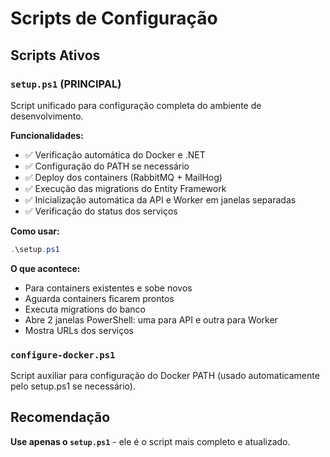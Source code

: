 # Scripts de Configuração

## Scripts Ativos

### `setup.ps1` (PRINCIPAL)
Script unificado para configuração completa do ambiente de desenvolvimento.

**Funcionalidades:**
- ✅ Verificação automática do Docker e .NET
- ✅ Configuração do PATH se necessário
- ✅ Deploy dos containers (RabbitMQ + MailHog)
- ✅ Execução das migrations do Entity Framework
- ✅ Inicialização automática da API e Worker em janelas separadas
- ✅ Verificação do status dos serviços

**Como usar:**
```powershell
.\setup.ps1
```

**O que acontece:**
- Para containers existentes e sobe novos
- Aguarda containers ficarem prontos
- Executa migrations do banco
- Abre 2 janelas PowerShell: uma para API e outra para Worker
- Mostra URLs dos serviços

### `configure-docker.ps1`
Script auxiliar para configuração do Docker PATH (usado automaticamente pelo setup.ps1 se necessário).


## Recomendação

**Use apenas o `setup.ps1`** - ele é o script mais completo e atualizado.
